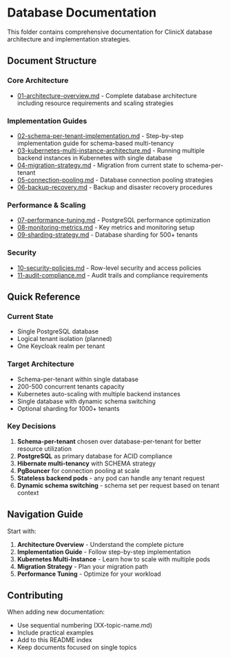 # Database Documentation

This folder contains comprehensive documentation for ClinicX database architecture and implementation strategies.

## Document Structure

### Core Architecture
- [01-architecture-overview.md](./01-architecture-overview.md) - Complete database architecture including resource requirements and scaling strategies

### Implementation Guides
- [02-schema-per-tenant-implementation.md](./02-schema-per-tenant-implementation.md) - Step-by-step implementation guide for schema-based multi-tenancy
- [03-kubernetes-multi-instance-architecture.md](./03-kubernetes-multi-instance-architecture.md) - Running multiple backend instances in Kubernetes with single database
- [04-migration-strategy.md](./04-migration-strategy.md) - Migration from current state to schema-per-tenant
- [05-connection-pooling.md](./05-connection-pooling.md) - Database connection pooling strategies
- [06-backup-recovery.md](./06-backup-recovery.md) - Backup and disaster recovery procedures

### Performance & Scaling
- [07-performance-tuning.md](./07-performance-tuning.md) - PostgreSQL performance optimization
- [08-monitoring-metrics.md](./08-monitoring-metrics.md) - Key metrics and monitoring setup
- [09-sharding-strategy.md](./09-sharding-strategy.md) - Database sharding for 500+ tenants

### Security
- [10-security-policies.md](./10-security-policies.md) - Row-level security and access policies
- [11-audit-compliance.md](./11-audit-compliance.md) - Audit trails and compliance requirements

## Quick Reference

### Current State
- Single PostgreSQL database
- Logical tenant isolation (planned)
- One Keycloak realm per tenant

### Target Architecture
- Schema-per-tenant within single database
- 200-500 concurrent tenants capacity
- Kubernetes auto-scaling with multiple backend instances
- Single database with dynamic schema switching
- Optional sharding for 1000+ tenants

### Key Decisions
1. **Schema-per-tenant** chosen over database-per-tenant for better resource utilization
2. **PostgreSQL** as primary database for ACID compliance
3. **Hibernate multi-tenancy** with SCHEMA strategy
4. **PgBouncer** for connection pooling at scale
5. **Stateless backend pods** - any pod can handle any tenant request
6. **Dynamic schema switching** - schema set per request based on tenant context

## Navigation Guide

Start with:
1. **Architecture Overview** - Understand the complete picture
2. **Implementation Guide** - Follow step-by-step implementation
3. **Kubernetes Multi-Instance** - Learn how to scale with multiple pods
4. **Migration Strategy** - Plan your migration path
5. **Performance Tuning** - Optimize for your workload

## Contributing

When adding new documentation:
- Use sequential numbering (XX-topic-name.md)
- Include practical examples
- Add to this README index
- Keep documents focused on single topics